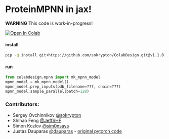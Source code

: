 # ProteinMPNN in jax!
**WARNING** This code is work-in-progress!

<a href="https://colab.research.google.com/github/sokrypton/ColabDesign/blob/v1.1.0/mpnn/examples/proteinmpnn_in_jax.ipynb">
  <img src="https://colab.research.google.com/assets/colab-badge.svg" alt="Open In Colab"/>
</a>

#### install
```bash
pip -q install git+https://github.com/sokrypton/ColabDesign.git@v1.1.0
```
#### run
```python
from colabdesign.mpnn import mk_mpnn_model
mpnn_model = mk_mpnn_model()
mpnn_model.prep_inputs(pdb_filename=???, chain=???)
mpnn_model.sample_parallel(batch=128)
```
### Contributors:
- Sergey Ovchinnikov [@sokrypton](https://github.com/sokrypton)
- Shihao Feng [@JeffSHF](https://github.com/JeffSHF)
- Simon Kozlov [@sim0nsays](https://github.com/sim0nsays)
- Justas Dauparas [@dauparas](https://github.com/dauparas) - [original pytorch code](https://github.com/dauparas/ProteinMPNN)

